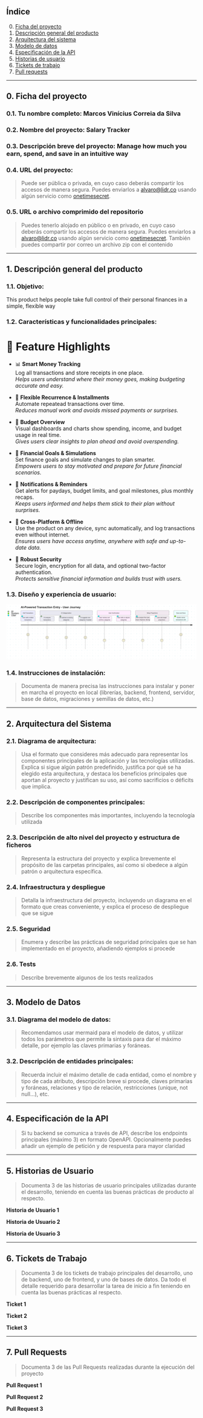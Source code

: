 ## Índice

0. [Ficha del proyecto](#0-ficha-del-proyecto)
1. [Descripción general del producto](#1-descripción-general-del-producto)
2. [Arquitectura del sistema](#2-arquitectura-del-sistema)
3. [Modelo de datos](#3-modelo-de-datos)
4. [Especificación de la API](#4-especificación-de-la-api)
5. [Historias de usuario](#5-historias-de-usuario)
6. [Tickets de trabajo](#6-tickets-de-trabajo)
7. [Pull requests](#7-pull-requests)

---

## 0. Ficha del proyecto

### **0.1. Tu nombre completo:** Marcos Vinícius Correia da Silva

### **0.2. Nombre del proyecto:** Salary Tracker

### **0.3. Descripción breve del proyecto:** Manage how much you earn, spend, and save in an intuitive way

### **0.4. URL del proyecto:**

> Puede ser pública o privada, en cuyo caso deberás compartir los accesos de
> manera segura. Puedes enviarlos a [alvaro@lidr.co](mailto:alvaro@lidr.co)
> usando algún servicio como [onetimesecret](https://onetimesecret.com/).

### 0.5. URL o archivo comprimido del repositorio

> Puedes tenerlo alojado en público o en privado, en cuyo caso deberás compartir
> los accesos de manera segura. Puedes enviarlos a
> [alvaro@lidr.co](mailto:alvaro@lidr.co) usando algún servicio como
> [onetimesecret](https://onetimesecret.com/). También puedes compartir por
> correo un archivo zip con el contenido

---

## 1. Descripción general del producto

### **1.1. Objetivo:**

This product helps people take full control of their personal finances in a
simple, flexible way

### **1.2. Características y funcionalidades principales:**

# 🚀 Feature Highlights

- 📊 **Smart Money Tracking**  
  Log all transactions and store receipts in one place.  
  _Helps users understand where their money goes, making budgeting accurate and
  easy._

- 🔁 **Flexible Recurrence & Installments**  
  Automate repeatead transactions over time.  
  _Reduces manual work and avoids missed payments or surprises._

- 💸 **Budget Overview**  
  Visual dashboards and charts show spending, income, and budget usage in real
  time.  
  _Gives users clear insights to plan ahead and avoid overspending._

- 🎯 **Financial Goals & Simulations**  
  Set finance goals and simulate changes to plan smarter.  
  _Empowers users to stay motivated and prepare for future financial scenarios._

- 🔔 **Notifications & Reminders**  
  Get alerts for paydays, budget limits, and goal milestones, plus monthly
  recaps.  
  _Keeps users informed and helps them stick to their plan without surprises._

- 🔄 **Cross-Platform & Offline**  
  Use the product on any device, sync automatically, and log transactions even
  without internet.  
  _Ensures users have access anytime, anywhere with safe and up-to-date data._

- 🔐 **Robust Security**  
  Secure login, encryption for all data, and optional two-factor
  authentication.  
  _Protects sensitive financial information and builds trust with users._

### **1.3. Diseño y experiencia de usuario:**

![Main User Journey](./prompts/4-main-user-journey.png)

### **1.4. Instrucciones de instalación:**

> Documenta de manera precisa las instrucciones para instalar y poner en marcha
> el proyecto en local (librerías, backend, frontend, servidor, base de datos,
> migraciones y semillas de datos, etc.)

---

## 2. Arquitectura del Sistema

### **2.1. Diagrama de arquitectura:**

> Usa el formato que consideres más adecuado para representar los componentes
> principales de la aplicación y las tecnologías utilizadas. Explica si sigue
> algún patrón predefinido, justifica por qué se ha elegido esta arquitectura, y
> destaca los beneficios principales que aportan al proyecto y justifican su
> uso, así como sacrificios o déficits que implica.

### **2.2. Descripción de componentes principales:**

> Describe los componentes más importantes, incluyendo la tecnología utilizada

### **2.3. Descripción de alto nivel del proyecto y estructura de ficheros**

> Representa la estructura del proyecto y explica brevemente el propósito de las
> carpetas principales, así como si obedece a algún patrón o arquitectura
> específica.

### **2.4. Infraestructura y despliegue**

> Detalla la infraestructura del proyecto, incluyendo un diagrama en el formato
> que creas conveniente, y explica el proceso de despliegue que se sigue

### **2.5. Seguridad**

> Enumera y describe las prácticas de seguridad principales que se han
> implementado en el proyecto, añadiendo ejemplos si procede

### **2.6. Tests**

> Describe brevemente algunos de los tests realizados

---

## 3. Modelo de Datos

### **3.1. Diagrama del modelo de datos:**

> Recomendamos usar mermaid para el modelo de datos, y utilizar todos los
> parámetros que permite la sintaxis para dar el máximo detalle, por ejemplo las
> claves primarias y foráneas.

### **3.2. Descripción de entidades principales:**

> Recuerda incluir el máximo detalle de cada entidad, como el nombre y tipo de
> cada atributo, descripción breve si procede, claves primarias y foráneas,
> relaciones y tipo de relación, restricciones (unique, not null…), etc.

---

## 4. Especificación de la API

> Si tu backend se comunica a través de API, describe los endpoints principales
> (máximo 3) en formato OpenAPI. Opcionalmente puedes añadir un ejemplo de
> petición y de respuesta para mayor claridad

---

## 5. Historias de Usuario

> Documenta 3 de las historias de usuario principales utilizadas durante el
> desarrollo, teniendo en cuenta las buenas prácticas de producto al respecto.

**Historia de Usuario 1**

**Historia de Usuario 2**

**Historia de Usuario 3**

---

## 6. Tickets de Trabajo

> Documenta 3 de los tickets de trabajo principales del desarrollo, uno de
> backend, uno de frontend, y uno de bases de datos. Da todo el detalle
> requerido para desarrollar la tarea de inicio a fin teniendo en cuenta las
> buenas prácticas al respecto.

**Ticket 1**

**Ticket 2**

**Ticket 3**

---

## 7. Pull Requests

> Documenta 3 de las Pull Requests realizadas durante la ejecución del proyecto

**Pull Request 1**

**Pull Request 2**

**Pull Request 3**

